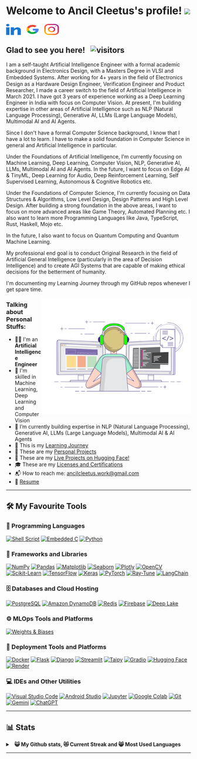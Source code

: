 # Welcome to Ancil Cleetus's profile! <a href="https://www.ancilcleetus.com/"><img src="https://media.giphy.com/media/hvRJCLFzcasrR4ia7z/giphy.gif" width="25px"></a>

<a href="https://www.linkedin.com/in/ancilcleetus/" target="_blank"><img align="center" src="https://github.com/ancilcleetus/ancilcleetus/blob/main/data/LinkedIn-logo-512x512.svg" alt="ancilcleetus" height="30" width="40" /></a>
&nbsp;
<a href="https://developers.google.com/profile/u/ancilcleetus" target="_blank"><img align="center" src="https://github.com/ancilcleetus/ancilcleetus/blob/main/data/Google-G-logo-512x512.svg" alt="ancilcleetus" height="30" width="40" /></a>
&nbsp;
<a href="https://www.instagram.com/ancilcleetus/" target="_blank"><img align="center" src="https://github.com/ancilcleetus/ancilcleetus/blob/main/data/Instagram-logo-512x512.svg" alt="ancilcleetus" height="30" width="40" /></a>
&nbsp;

## Glad to see you here! &nbsp; ![visitors](https://vbr.nathanchung.dev/badge?page_id=ancilcleetus.ancilcleetus)

I am a self-taught Artificial Intelligence Engineer with a formal academic background in Electronics Design, with a Masters Degree in VLSI and Embedded Systems. After working for 4+ years in the ﬁeld of Electronics Design as a Hardware Design Engineer, Verification Engineer and Product Researcher, I made a career switch to the field of Artificial Intelligence in March 2021. I have got 3 years of experience working as a Deep Learning Engineer in India with focus on Computer Vision. At present, I'm building expertise in other areas of Artificial Intelligence such as NLP (Natural Language Processing), Generative AI, LLMs (Large Language Models), Multimodal AI and AI Agents.

Since I don't have a formal Computer Science background, I know that I have a lot to learn. I have to make a solid foundation in Computer Science in general and Artificial Intelligence in particular.

Under the Foundations of Artificial Intelligence, I'm currently focusing on Machine Learning, Deep Learning, Computer Vision, NLP, Generative AI, LLMs, Multimodal AI and AI Agents. In the future, I want to focus on Edge AI & TinyML, Deep Learning for Audio, Deep Reinforcement Learning, Self Supervised Learning, Autonomous & Cognitive Robotics etc.

Under the Foundations of Computer Science, I'm currently focusing on Data Structures & Algorithms, Low Level Design, Design Patterns and High Level Design. After building a strong foundation in the above areas, I want to focus on more advanced areas like Game Theory, Automated Planning etc. I also want to learn more Programming Languages like Java, TypeScript, Rust, Haskell, Mojo etc.

In the future, I also want to focus on Quantum Computing and Quantum Machine Learning.

My professional end goal is to conduct Original Research in the field of Artificial General Intelligence (particularly in the area of Decision Intelligence) and to create AGI Systems that are capable of making ethical decisions for the betterment of humanity.

I'm documenting my Learning Journey through my GitHub repos whenever I get spare time.


<img align="right" alt="GIF" src="https://github.com/ancilcleetus/ancilcleetus/blob/main/data/coding.gif?raw=true" width="408" height="318" />


### Talking about Personal Stuffs:

- 👨‍💻 I'm an **Artificial Intelligence Engineer**
- 🔬 I'm skilled in Machine Learning, Deep Learning and Computer Vision
- 🔭 I’m currently building expertise in NLP (Natural Language Processing), Generative AI, LLMs (Large Language Models), Multimodal AI & AI Agents
- 🌱 This is my [Learning Journey](https://github.com/ancilcleetus/My-Learning-Journey)
- 🎨️ These are my [Personal Projects](https://github.com/ancilcleetus/Personal-Projects)
- 🚀 These are my [Live Projects on Hugging Face!](https://huggingface.co/ancilcleetus)
- 🎓 These are my [Licenses and Certifications](https://github.com/ancilcleetus/Licenses-and-Certifications)
- 📬 How to reach me: [ancilcleetus.work@gmail.com](mailto:ancilcleetus.work@gmail.com)
- 📝 [Resume](https://drive.google.com/file/d/1gLZTuUK296Mi--MOxlju_8MFNz904My2)

--------------------------------------------------------------------------------

## 🛠️ My Favourite Tools

### 💎 Programming Languages

<p>
    <a href="#"><img alt="Shell Script" src="https://img.shields.io/badge/Shell%20Script-4EAA25?logo=gnu-bash&logoColor=white&style=flat"></a>
    <a href="#"><img alt="Embedded C" src="https://img.shields.io/badge/Embedded%20C-A8B9CC?logo=c&logoColor=white&style=flat"></a>
    <a href="#"><img alt="Python" src="https://img.shields.io/badge/Python-3776AB?logo=python&logoColor=white&style=flat"></a>
</p>

### 🧰 Frameworks and Libraries

<p>
    <a href="#"><img alt="NumPy" src="https://img.shields.io/badge/NumPy-013243?logo=numpy&logoColor=white&style=flat"></a>
    <a href="#"><img alt="Pandas" src="https://img.shields.io/badge/Pandas-150458?logo=pandas&logoColor=white&style=flat"></a>
    <a href="#"><img alt="Matplotlib" src="https://img.shields.io/endpoint?url=https://github-profile-readme-icon-repo.onrender.com/matplotlib-icon-endpoint.json"></a>
    <a href="#"><img alt="Seaborn" src="https://img.shields.io/endpoint?url=https://github-profile-readme-icon-repo.onrender.com/seaborn-icon-endpoint.json"></a>
    <a href="#"><img alt="Plotly" src="https://img.shields.io/badge/Plotly-3F4F75?logo=plotly&logoColor=white&style=flat"></a>
    <a href="#"><img alt="OpenCV" src="https://img.shields.io/badge/OpenCV-5C3EE8?logo=opencv&logoColor=white&style=flat"></a>
    <a href="#"><img alt="Scikit-Learn" src="https://img.shields.io/badge/Scikit Learn-F7931E?logo=scikitlearn&logoColor=white&style=flat"></a>
    <a href="#"><img alt="TensorFlow" src="https://img.shields.io/badge/TensorFlow-FF6F00?logo=tensorflow&logoColor=white&style=flat"></a>
    <a href="#"><img alt="Keras" src="https://img.shields.io/badge/Keras-D00000?logo=keras&logoColor=white&style=flat"></a>
    <a href="#"><img alt="PyTorch" src="https://img.shields.io/badge/PyTorch-EE4C2C?logo=pytorch&logoColor=white&style=flat"></a>
    <a href="#"><img alt="Ray-Tune" src="https://img.shields.io/badge/Ray%20Tune-028CF0?logo=ray&logoColor=white&style=flat"></a>
    <a href="#"><img alt="LangChain" src="https://img.shields.io/badge/LangChain-1C3C3C?logo=langchain&logoColor=white&style=flat"></a>
</p>

### 🗄️ Databases and Cloud Hosting

<p>
    <a href="#"><img alt="PostgreSQL" src ="https://img.shields.io/badge/PostgreSQL-4169E1?logo=postgresql&logoColor=white&style=flat"></a>
    <a href="#"><img alt="Amazon DynamoDB" src ="https://img.shields.io/badge/Amazon%20DynamoDB-4053D6?logo=amazondynamodb&logoColor=white&style=flat"></a>
    <a href="#"><img alt="Redis" src ="https://img.shields.io/badge/Redis-FF4438?logo=redis&logoColor=white&style=flat"></a>
    <a href="#"><img alt="Firebase" src="https://img.shields.io/badge/Firebase-DD2C00?logo=firebase&logoColor=white&style=flat"></a>
    <a href="#"><img alt="Deep Lake" src="https://img.shields.io/endpoint?url=https://github-profile-readme-icon-repo.onrender.com/activeloop-icon-endpoint.json"></a>
</p>

### ⚙️ MLOps Tools and Platforms

<p>
    <a href="#"><img alt="Weights & Biases" src="https://img.shields.io/badge/Weights%20%26%20Biases-FFBE00?logo=weightsandbiases&logoColor=white&style=flat"></a>

### 🚀 Deployment Tools and Platforms

<p>
    <a href="#"><img alt="Docker" src="https://img.shields.io/badge/Docker-2496ED?logo=docker&logoColor=white&style=flat"></a>
    <a href="#"><img alt="Flask" src="https://img.shields.io/badge/Flask-000000?logo=flask&logoColor=white&style=flat"></a>
    <a href="#"><img alt="Django" src="https://img.shields.io/badge/Django-092E20?logo=django&logoColor=white&style=flat"></a>
    <a href="#"><img alt="Streamlit" src="https://img.shields.io/badge/Streamlit-FF4B4B?logo=streamlit&logoColor=white&style=flat"></a>
    <a href="#"><img alt="Taipy" src="https://img.shields.io/badge/Taipy-FF371A?logo=taipy&logoColor=white&style=flat"></a>
    <a href="#"><img alt="Gradio" src="https://img.shields.io/endpoint?url=https://github-profile-readme-icon-repo.onrender.com/gradio-icon-endpoint.json"></a>
    <a href="#"><img alt="Hugging Face" src="https://img.shields.io/badge/Hugging%20Face-FFD21E?logo=huggingface&logoColor=white&style=flat"></a>
    <a href="#"><img alt="Render" src="https://img.shields.io/badge/Render-000000?logo=render&logoColor=white&style=flat"></a>

### 💻 IDEs and Other Utilities

<p>
    <a href="#"><img alt="Visual Studio Code" src="https://img.shields.io/endpoint?url=https://github-profile-readme-icon-repo.onrender.com/visual-studio-code-icon-endpoint.json"></a>
    <a href="#"><img alt="Android Studio" src="https://img.shields.io/badge/Android%20Studio-3DDC84?logo=android-studio&logoColor=white&style=flat"></a>
    <a href="#"><img alt="Jupyter" src="https://img.shields.io/badge/Jupyter-F37626?logo=Jupyter&logoColor=white&style=flat"></a>
    <a href="#"><img alt="Google Colab" src="https://img.shields.io/badge/Google%20Colab-F9AB00?logo=googlecolab&logoColor=white&style=flat"></a>
    <a href="#"><img alt="Git" src="https://img.shields.io/badge/Git-F05032?logo=git&logoColor=white&style=flat"></a>
    <a href="#"><img alt="Gemini" src="https://img.shields.io/badge/Gemini-8E75B2?logo=googlegemini&logoColor=white&style=flat"></a>
    <a href="#"><img alt="ChatGPT" src="https://img.shields.io/badge/ChatGPT-412991?logo=openai&logoColor=white&style=flat"></a>
</p>

--------------------------------------------------------------------------------

## 📊 Stats

<details>
  <summary>&nbsp;&nbsp;<b>😺 My Github stats, 😻 Current Streak and 😸 Most Used Languages</summary>
  <br/>
	<a href="https://github.com/anuraghazra/github-readme-stats" title="Go to Source"><img alt="ancilcleetus's Github Stats" src="https://denvercoder1-github-readme-stats.vercel.app/api?username=ancilcleetus&show_icons=true&count_private=true&theme=react&border=61dafb&hide_border=true" height="172px"/></a>
	<a href="https://github.com/anuraghazra/github-readme-stats" title="Go to Source"><img alt="ancilcleetus's Top Languages" src="https://github-readme-stats.vercel.app/api/top-langs/?username=ancilcleetus&langs_count=6&theme=react&hide_border=true&border_color=61dafb&hide=html,css,scss,pug,ruby,php,shell" height="172px"/></a>
  <br/>
  ⚡ I'm aspiring to be a <b>Polyglot Programmer</b> in diverse languages
  <br/>
  ⚠ <b>Note:</b> Top languages is only a metric of the languages my public code consists of and doesn't reflect experience or skill level.

<p align=center>
  <a href="https://git.io/streak-stats" title="Go to Source">
    <img alt="ancilcleetus's Streak" src="https://github-readme-streak-stats.herokuapp.com/?user=ancilcleetus&theme=react&border=61dafb" height="192px"/>
  </a>
</p>
<br />

</details>

--------------------------------------------------------------------------------


